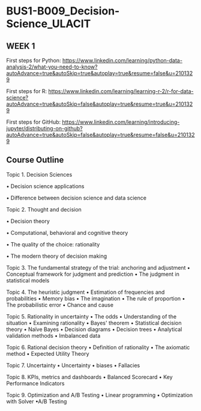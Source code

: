 # BUS1-B009_Decision-Science_ULACIT

## WEEK 1

First steps for Python:
https://www.linkedin.com/learning/python-data-analysis-2/what-you-need-to-know?autoAdvance=true&autoSkip=true&autoplay=true&resume=false&u=2101329

First steps for R:
https://www.linkedin.com/learning/learning-r-2/r-for-data-science?autoAdvance=true&autoSkip=false&autoplay=true&resume=true&u=2101329

First steps for GitHub:
https://www.linkedin.com/learning/introducing-jupyter/distributing-on-github?autoAdvance=true&autoSkip=false&autoplay=true&resume=false&u=2101329


## Course Outline
Topic 1. Decision Sciences

• Decision science applications

• Difference between decision science and data science


Topic 2. Thought and decision

• Decision theory

• Computational, behavioral and cognitive theory

• The quality of the choice: rationality

• The modern theory of decision making

Topic 3. The fundamental strategy of the trial: anchoring and adjustment
• Conceptual framework for judgment and prediction
• The judgment in statistical models

Topic 4. The heuristic judgment
• Estimation of frequencies and probabilities
• Memory bias
•	The imagination
• The rule of proportion
• The probabilistic error
• Chance and cause

Topic 5. Rationality in uncertainty
• The odds
• Understanding of the situation
• Examining rationality
• Bayes' theorem
• Statistical decision theory
• Naïve Bayes
• Decision diagrams
• Decision trees
• Analytical validation methods
• Imbalanced data

Topic 6. Rational decision theory
• Definition of rationality
• The axiomatic method
• Expected Utility Theory

Topic 7. Uncertainty
•	Uncertainty
• biases
• Fallacies

Topic 8. KPIs, metrics and dashboards
• Balanced Scorecard
• Key Performance Indicators

Topic 9. Optimization and A/B Testing
•	Linear programming
• Optimization with Solver
•A/B Testing
